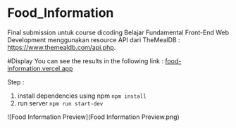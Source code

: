 # Food_Information
Final submission untuk course dicoding Belajar Fundamental Front-End Web Development menggunakan resource API dari TheMealDB : https://www.themealdb.com/api.php.

#Display
You can see the results in the following link : [food-information.vercel.app](https://food-information.vercel.app)

Step :
1. install dependencies using npm
`npm install`
2. run server
`npm run start-dev`

![Food Information Preview](Food Information Preview.png)
